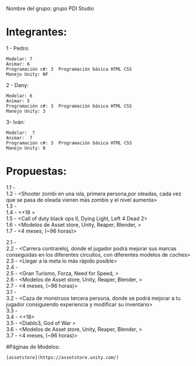 Nombre del grupo: grupo PDI Studio

# Integrantes:

1 - Pedro:

	Modelar: 7	
	Animar: 6
	Programación c#: 3	Programación básica HTML CSS 
	Manejo Unity: NF

2 - Dany:

	Modelar: 6	
	Animar: 5
	Programación c#: 3	Programación básica HTML CSS 
	Manejo Unity: 3
	
3- Iván:

	Modelar:  7	
	Animar:  7
	Programación c#: 3	Programación básica HTML CSS 
	Manejo Unity: 0 


# Propuestas:

1.1 - <Juego1 Shooter Zombi>  
1.2 - <Shooter zombi en una isla, primera persona,por oleadas, cada vez que se pasa de oleada vienen más zombis y el nivel aumenta>  
1.3 - <Sobrevivir el mayor tiempo posible>  
1.4 - <+18 >  
1.5 - <Call of duty black ops II, Dying Light, Left 4 Dead 2>  
1.6 - <Modelos de Asset store, Unity, Reaper, Blender, >  
1.7 - <4 meses, (~96 horas)>  

2.1 - <Juego2 Carrera>  
2.2 - <Carrera contrareloj, donde el jugador podrá mejorar sus marcas conseguidas en los diferentes circuitos, con diferentes modelos de coches>  
2.3 - <Llegar a la meta lo más rápido posible>  
2.4 - <Everyone>  
2.5 - <Gran Turismo, Forza, Need for Speed, >  
2.6 - <Modelos de Asset store, Unity, Reaper, Blender, >  
2.7 - <4 meses, (~96 horas)>  
3.1 - <Juego3 Aventura>  
3.2 - <Caza de monstruos tercera persona, donde se podrá mejorar a tu jugador consiguiendo experiencia y modificar su inventario>  
3.3 - <Cazar monstruos hasta derrotar al Boss final>  
3.4 - <+18>  
3.5 - <Diablo3, God of War >  
3.6 - <Modelos de Asset store, Unity, Reaper, Blender, >  
3.7 - <4 meses, (~96 horas)>  


#Páginas de Modelos:

	[assetstore](https://assetstore.unity.com/)
